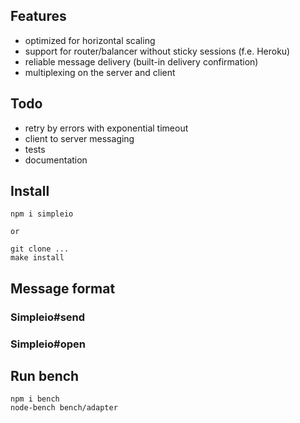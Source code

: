 ## Features

- optimized for horizontal scaling
- support for router/balancer without sticky sessions (f.e. Heroku)
- reliable message delivery (built-in delivery confirmation)
- multiplexing on the server and client

## Todo
- retry by errors with exponential timeout
- client to server messaging
- tests
- documentation

## Install

    npm i simpleio

    or

    git clone ...
    make install


## Message format

### Simpleio#send

### Simpleio#open




## Run bench

    npm i bench
    node-bench bench/adapter
